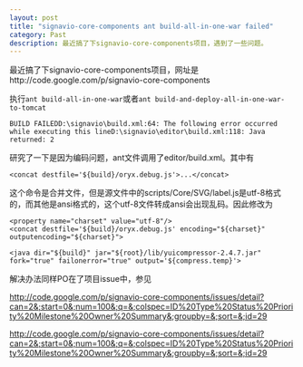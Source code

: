```yaml
---
layout: post
title: "signavio-core-components ant build-all-in-one-war failed"
category: Past
description: 最近搞了下signavio-core-components项目，遇到了一些问题。
---
```

最近搞了下signavio-core-components项目，网址是http://code.google.com/p/signavio-core-components

执行`ant build-all-in-one-war`或者`ant build-and-deploy-all-in-one-war-to-tomcat`

```
BUILD FAILEDD:\signavio\build.xml:64: The following error occurred while executing this lineD:\signavio\editor\build.xml:118: Java returned: 2
```

研究了一下是因为编码问题，ant文件调用了editor/build.xml。其中有

```
<concat destfile='${build}/oryx.debug.js'>...</concat>
```

这个命令是合并文件，但是源文件中的scripts/Core/SVG/label.js是utf-8&#26684;式的，而其他是ansi&#26684;式的，这个utf-8文件转成ansi会出现乱码。因此修改为

```
<property name="charset" value="utf-8"/>
<concat destfile='${build}/oryx.debug.js' encoding="${charset}" outputencoding="${charset}">

<java dir="${build}" jar="${root}/lib/yuicompressor-2.4.7.jar" fork="true" failonerror="true" output='${compress.temp}'>
```

解决办法同样PO在了项目issue中，参见

http://code.google.com/p/signavio-core-components/issues/detail?can=2&;start=0&;num=100&;q=&;colspec=ID%20Type%20Status%20Priority%20Milestone%20Owner%20Summary&;groupby=&;sort=&;id=29

http://code.google.com/p/signavio-core-components/issues/detail?can=2&;start=0&;num=100&;q=&;colspec=ID%20Type%20Status%20Priority%20Milestone%20Owner%20Summary&;groupby=&;sort=&;id=29


